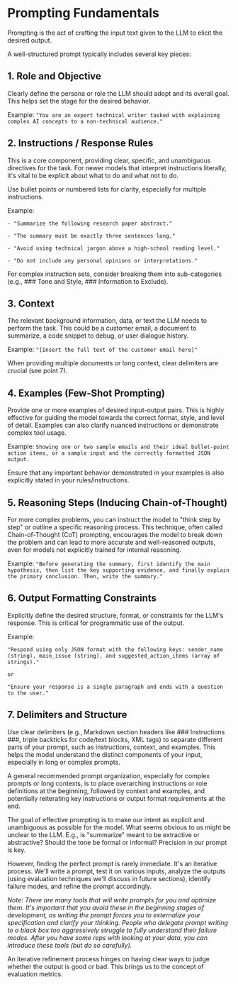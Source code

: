 # Prompting Fundamentals 

Prompting is the act of crafting the input text given to the LLM to elicit the desired output. 

A well-structured prompt typically includes several key pieces: 

## 1. Role and Objective 

Clearly define the persona or role the LLM should adopt and its overall goal. This helps set the stage for the desired behavior. 

Example: `"You are an expert technical writer tasked with explaining complex AI concepts to a non-technical audience."`

## 2. Instructions / Response Rules 

This is a core component, providing clear, specific, and unambiguous directives for the task. For newer models that interpret instructions literally, it's vital to be explicit about what to do and what not to do. 

Use bullet points or numbered lists for clarity, especially for multiple instructions. 

Example: 

```
- "Summarize the following research paper abstract." 

- "The summary must be exactly three sentences long." 

- "Avoid using technical jargon above a high-school reading level." 

- "Do not include any personal opinions or interpretations." 
```

For complex instruction sets, consider breaking them into sub-categories (e.g., ### Tone and Style, ### Information to Exclude). 

## 3. Context 

The relevant background information, data, or text the LLM needs to perform the task. This could be a customer email, a document to summarize, a code snippet to debug, or user dialogue history. 

Example: `"[Insert the full text of the customer email here]"`

When providing multiple documents or long context, clear delimiters are crucial (see point 7). 

## 4. Examples (Few-Shot Prompting) 

Provide one or more examples of desired input-output pairs. This is highly effective for guiding the model towards the correct format, style, and level of detail. Examples can also clarify nuanced instructions or demonstrate complex tool usage. 

Example: `Showing one or two sample emails and their ideal bullet-point action items, or a sample input and the correctly formatted JSON output.`

Ensure that any important behavior demonstrated in your examples is also explicitly stated in your rules/instructions. 

## 5. Reasoning Steps (Inducing Chain-of-Thought) 

For more complex problems, you can instruct the model to "think step by step" or outline a specific reasoning process. This technique, often called Chain-of-Thought (CoT) prompting, encourages the model to break down the problem and can lead to more accurate and well-reasoned outputs, even for models not explicitly trained for internal reasoning. 

Example: `"Before generating the summary, first identify the main hypothesis, then list the key supporting evidence, and finally explain the primary conclusion. Then, write the summary."`

## 6. Output Formatting Constraints 

Explicitly define the desired structure, format, or constraints for the LLM's response. This is critical for programmatic use of the output. 

Example: 

```
"Respond using only JSON format with the following keys: sender_name (string), main_issue (string), and suggested_action_items (array of strings)." 

or

"Ensure your response is a single paragraph and ends with a question to the user." 
```

## 7. Delimiters and Structure 

Use clear delimiters (e.g., Markdown section headers like ### Instructions ###, triple backticks for code/text blocks, XML tags) to separate different parts of your prompt, such as instructions, context, and examples. This helps the model understand the distinct components of your input, especially in long or complex prompts. 

A general recommended prompt organization, especially for complex prompts or long contexts, is to place overarching instructions or role definitions at the beginning, followed by context and examples, and potentially reiterating key instructions or output format requirements at the end. 

The goal of effective prompting is to make our intent as explicit and unambiguous as possible for the model. What seems obvious to us might be unclear to the LLM. E.g., is "summarize" meant to be extractive or abstractive? Should the tone be formal or informal? Precision in our prompt is key. 

However, finding the perfect prompt is rarely immediate. It's an iterative process. We'll write a prompt, test it on various inputs, analyze the outputs (using evaluation techniques we'll discuss in future sections), identify failure modes, and refine the prompt accordingly. 

*Note: There are many tools that will write prompts for you and optimize them. It's important that you avoid these in the beginning stages of development, as writing the prompt forces you to externalize your specification and clarify your thinking. People who delegate prompt writing to a black box too aggressively struggle to fully understand their failure modes. After you have some reps with looking at your data, you can introduce these tools (but do so carefully).*

An iterative refinement process hinges on having clear ways to judge whether the output is good or bad. This brings us to the concept of evaluation metrics. 

 